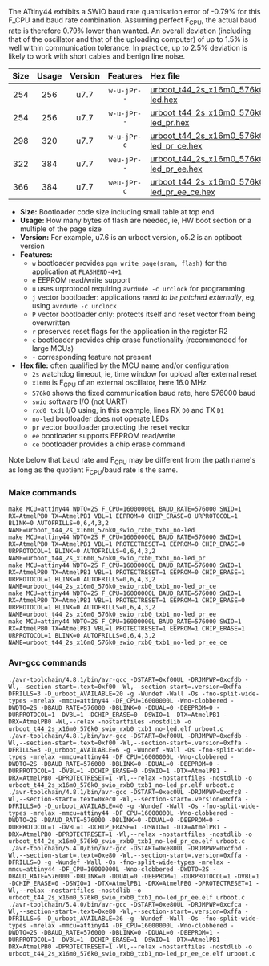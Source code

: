 The ATtiny44 exhibits a SWIO baud rate quantisation error of -0.79% for this F_CPU and baud rate combination. Assuming perfect F<sub>CPU</sub>, the actual baud rate is therefore 0.79% lower than wanted. An overall deviation (including that of the oscillator and that of the uploading computer) of up to 1.5% is well within communication tolerance. In practice, up to 2.5% deviation is likely to work with short cables and benign line noise.

|Size|Usage|Version|Features|Hex file|
|:-:|:-:|:-:|:-:|:--|
|254|256|u7.7|`w-u-jPr--`|[urboot_t44_2s_x16m0_576k0_swio_rxb0_txb1_no-led.hex](https://raw.githubusercontent.com/stefanrueger/urboot.hex/main/mcus/attiny44/watchdog_2_s/external_oscillator_x/16m000000_hz/%2B576k0_baud/swio_rxb0_txb1/no-led/urboot_t44_2s_x16m0_576k0_swio_rxb0_txb1_no-led.hex)|
|254|256|u7.7|`w-u-jPr--`|[urboot_t44_2s_x16m0_576k0_swio_rxb0_txb1_no-led_pr.hex](https://raw.githubusercontent.com/stefanrueger/urboot.hex/main/mcus/attiny44/watchdog_2_s/external_oscillator_x/16m000000_hz/%2B576k0_baud/swio_rxb0_txb1/no-led/urboot_t44_2s_x16m0_576k0_swio_rxb0_txb1_no-led_pr.hex)|
|298|320|u7.7|`w-u-jPr-c`|[urboot_t44_2s_x16m0_576k0_swio_rxb0_txb1_no-led_pr_ce.hex](https://raw.githubusercontent.com/stefanrueger/urboot.hex/main/mcus/attiny44/watchdog_2_s/external_oscillator_x/16m000000_hz/%2B576k0_baud/swio_rxb0_txb1/no-led/urboot_t44_2s_x16m0_576k0_swio_rxb0_txb1_no-led_pr_ce.hex)|
|322|384|u7.7|`weu-jPr--`|[urboot_t44_2s_x16m0_576k0_swio_rxb0_txb1_no-led_pr_ee.hex](https://raw.githubusercontent.com/stefanrueger/urboot.hex/main/mcus/attiny44/watchdog_2_s/external_oscillator_x/16m000000_hz/%2B576k0_baud/swio_rxb0_txb1/no-led/urboot_t44_2s_x16m0_576k0_swio_rxb0_txb1_no-led_pr_ee.hex)|
|366|384|u7.7|`weu-jPr-c`|[urboot_t44_2s_x16m0_576k0_swio_rxb0_txb1_no-led_pr_ee_ce.hex](https://raw.githubusercontent.com/stefanrueger/urboot.hex/main/mcus/attiny44/watchdog_2_s/external_oscillator_x/16m000000_hz/%2B576k0_baud/swio_rxb0_txb1/no-led/urboot_t44_2s_x16m0_576k0_swio_rxb0_txb1_no-led_pr_ee_ce.hex)|

- **Size:** Bootloader code size including small table at top end
- **Usage:** How many bytes of flash are needed, ie, HW boot section or a multiple of the page size
- **Version:** For example, u7.6 is an urboot version, o5.2 is an optiboot version
- **Features:**
  + `w` bootloader provides `pgm_write_page(sram, flash)` for the application at `FLASHEND-4+1`
  + `e` EEPROM read/write support
  + `u` uses urprotocol requiring `avrdude -c urclock` for programming
  + `j` vector bootloader: applications *need to be patched externally*, eg, using `avrdude -c urclock`
  + `P` vector bootloader only: protects itself and reset vector from being overwritten
  + `r` preserves reset flags for the application in the register R2
  + `c` bootloader provides chip erase functionality (recommended for large MCUs)
  + `-` corresponding feature not present
- **Hex file:** often qualified by the MCU name and/or configuration
  + `2s` watchdog timeout, ie, time window for upload after external reset
  + `x16m0` is F<sub>CPU</sub> of an external oscillator, here 16.0 MHz
  + `576k0` shows the fixed communication baud rate, here 576000 baud
  + `swio` software I/O (not UART)
  + `rxd0 txd1` I/O using, in this example, lines RX `D0` and TX `D1`
  + `no-led` bootloader does not operate LEDs
  + `pr` vector bootloader protecting the reset vector
  + `ee` bootloader supports EEPROM read/write
  + `ce` bootloader provides a chip erase command


Note below that baud rate and F<sub>CPU</sub> may be different from the path name's as long as the quotient F<sub>CPU</sub>/baud rate is the same.

### Make commands
```
make MCU=attiny44 WDTO=2S F_CPU=16000000L BAUD_RATE=576000 SWIO=1 RX=AtmelPB0 TX=AtmelPB1 VBL=1 EEPROM=0 CHIP_ERASE=0 URPROTOCOL=1 BLINK=0 AUTOFRILLS=0,6,4,3,2 NAME=urboot_t44_2s_x16m0_576k0_swio_rxb0_txb1_no-led
make MCU=attiny44 WDTO=2S F_CPU=16000000L BAUD_RATE=576000 SWIO=1 RX=AtmelPB0 TX=AtmelPB1 VBL=1 PROTECTRESET=1 EEPROM=0 CHIP_ERASE=0 URPROTOCOL=1 BLINK=0 AUTOFRILLS=0,6,4,3,2 NAME=urboot_t44_2s_x16m0_576k0_swio_rxb0_txb1_no-led_pr
make MCU=attiny44 WDTO=2S F_CPU=16000000L BAUD_RATE=576000 SWIO=1 RX=AtmelPB0 TX=AtmelPB1 VBL=1 PROTECTRESET=1 EEPROM=0 CHIP_ERASE=1 URPROTOCOL=1 BLINK=0 AUTOFRILLS=0,6,4,3,2 NAME=urboot_t44_2s_x16m0_576k0_swio_rxb0_txb1_no-led_pr_ce
make MCU=attiny44 WDTO=2S F_CPU=16000000L BAUD_RATE=576000 SWIO=1 RX=AtmelPB0 TX=AtmelPB1 VBL=1 PROTECTRESET=1 EEPROM=1 CHIP_ERASE=0 URPROTOCOL=1 BLINK=0 AUTOFRILLS=0,6,4,3,2 NAME=urboot_t44_2s_x16m0_576k0_swio_rxb0_txb1_no-led_pr_ee
make MCU=attiny44 WDTO=2S F_CPU=16000000L BAUD_RATE=576000 SWIO=1 RX=AtmelPB0 TX=AtmelPB1 VBL=1 PROTECTRESET=1 EEPROM=1 CHIP_ERASE=1 URPROTOCOL=1 BLINK=0 AUTOFRILLS=0,6,4,3,2 NAME=urboot_t44_2s_x16m0_576k0_swio_rxb0_txb1_no-led_pr_ee_ce
```

### Avr-gcc commands
```
./avr-toolchain/4.8.1/bin/avr-gcc -DSTART=0xf00UL -DRJMPWP=0xcfdb -Wl,--section-start=.text=0xf00 -Wl,--section-start=.version=0xffa -DFRILLS=3 -D_urboot_AVAILABLE=20 -g -Wundef -Wall -Os -fno-split-wide-types -mrelax -mmcu=attiny44 -DF_CPU=16000000L -Wno-clobbered -DWDTO=2S -DBAUD_RATE=576000 -DBLINK=0 -DDUAL=0 -DEEPROM=0 -DURPROTOCOL=1 -DVBL=1 -DCHIP_ERASE=0 -DSWIO=1 -DTX=AtmelPB1 -DRX=AtmelPB0 -Wl,--relax -nostartfiles -nostdlib -o urboot_t44_2s_x16m0_576k0_swio_rxb0_txb1_no-led.elf urboot.c
./avr-toolchain/4.8.1/bin/avr-gcc -DSTART=0xf00UL -DRJMPWP=0xcfdb -Wl,--section-start=.text=0xf00 -Wl,--section-start=.version=0xffa -DFRILLS=3 -D_urboot_AVAILABLE=6 -g -Wundef -Wall -Os -fno-split-wide-types -mrelax -mmcu=attiny44 -DF_CPU=16000000L -Wno-clobbered -DWDTO=2S -DBAUD_RATE=576000 -DBLINK=0 -DDUAL=0 -DEEPROM=0 -DURPROTOCOL=1 -DVBL=1 -DCHIP_ERASE=0 -DSWIO=1 -DTX=AtmelPB1 -DRX=AtmelPB0 -DPROTECTRESET=1 -Wl,--relax -nostartfiles -nostdlib -o urboot_t44_2s_x16m0_576k0_swio_rxb0_txb1_no-led_pr.elf urboot.c
./avr-toolchain/4.8.1/bin/avr-gcc -DSTART=0xec0UL -DRJMPWP=0xcfc8 -Wl,--section-start=.text=0xec0 -Wl,--section-start=.version=0xffa -DFRILLS=6 -D_urboot_AVAILABLE=40 -g -Wundef -Wall -Os -fno-split-wide-types -mrelax -mmcu=attiny44 -DF_CPU=16000000L -Wno-clobbered -DWDTO=2S -DBAUD_RATE=576000 -DBLINK=0 -DDUAL=0 -DEEPROM=0 -DURPROTOCOL=1 -DVBL=1 -DCHIP_ERASE=1 -DSWIO=1 -DTX=AtmelPB1 -DRX=AtmelPB0 -DPROTECTRESET=1 -Wl,--relax -nostartfiles -nostdlib -o urboot_t44_2s_x16m0_576k0_swio_rxb0_txb1_no-led_pr_ce.elf urboot.c
./avr-toolchain/5.4.0/bin/avr-gcc -DSTART=0xe80UL -DRJMPWP=0xcfbd -Wl,--section-start=.text=0xe80 -Wl,--section-start=.version=0xffa -DFRILLS=0 -g -Wundef -Wall -Os -fno-split-wide-types -mrelax -mmcu=attiny44 -DF_CPU=16000000L -Wno-clobbered -DWDTO=2S -DBAUD_RATE=576000 -DBLINK=0 -DDUAL=0 -DEEPROM=1 -DURPROTOCOL=1 -DVBL=1 -DCHIP_ERASE=0 -DSWIO=1 -DTX=AtmelPB1 -DRX=AtmelPB0 -DPROTECTRESET=1 -Wl,--relax -nostartfiles -nostdlib -o urboot_t44_2s_x16m0_576k0_swio_rxb0_txb1_no-led_pr_ee.elf urboot.c
./avr-toolchain/5.4.0/bin/avr-gcc -DSTART=0xe80UL -DRJMPWP=0xcfca -Wl,--section-start=.text=0xe80 -Wl,--section-start=.version=0xffa -DFRILLS=6 -D_urboot_AVAILABLE=36 -g -Wundef -Wall -Os -fno-split-wide-types -mrelax -mmcu=attiny44 -DF_CPU=16000000L -Wno-clobbered -DWDTO=2S -DBAUD_RATE=576000 -DBLINK=0 -DDUAL=0 -DEEPROM=1 -DURPROTOCOL=1 -DVBL=1 -DCHIP_ERASE=1 -DSWIO=1 -DTX=AtmelPB1 -DRX=AtmelPB0 -DPROTECTRESET=1 -Wl,--relax -nostartfiles -nostdlib -o urboot_t44_2s_x16m0_576k0_swio_rxb0_txb1_no-led_pr_ee_ce.elf urboot.c
```

